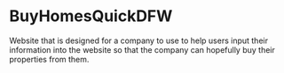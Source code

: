 # BuyHomesQuickDFW

Website that is designed for a company to use to help users input their information into the website so that the company can hopefully buy their properties from them. 
